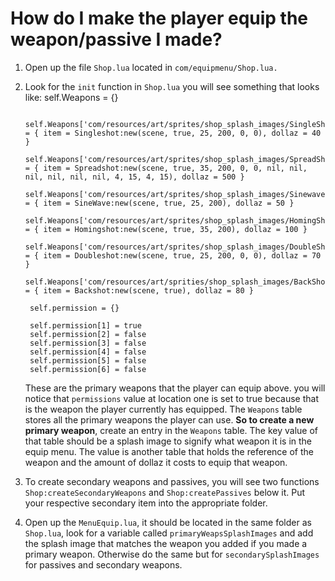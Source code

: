 How do I make the player equip the weapon/passive I made?
=====================================================

1. Open up the file `Shop.lua` located in `com/equipmenu/Shop.lua.`
2. Look for the `init` function in `Shop.lua` you will see something that looks like: 
        self.Weapons = {}

        self.Weapons['com/resources/art/sprites/shop_splash_images/SingleShot.png'] = { item = Singleshot:new(scene, true, 25, 200, 0, 0), dollaz = 40 }
        self.Weapons['com/resources/art/sprites/shop_splash_images/SpreadShot.png'] = { item = Spreadshot:new(scene, true, 35, 200, 0, 0, nil, nil, nil, nil, nil, nil, 4, 15, 4, 15), dollaz = 500 }
        self.Weapons['com/resources/art/sprites/shop_splash_images/Sinewave.png'] = { item = SineWave:new(scene, true, 25, 200), dollaz = 50 }
        self.Weapons['com/resources/art/sprites/shop_splash_images/HomingShot.png'] = { item = Homingshot:new(scene, true, 35, 200), dollaz = 100 }
        self.Weapons['com/resources/art/sprites/shop_splash_images/DoubleShot.png'] = { item = Doubleshot:new(scene, true, 25, 200, 0, 0), dollaz = 70 }
        self.Weapons['com/resources/art/sprities/shop_splash_images/BackShot.png'] = { item = Backshot:new(scene, true), dollaz = 80 }
   
        self.permission = {}

        self.permission[1] = true
        self.permission[2] = false
        self.permission[3] = false
        self.permission[4] = false
        self.permission[5] = false
        self.permission[6] = false

    These are the primary weapons that the player can equip above. you will notice that `permissions` value at location one is set to true because that is the weapon the player currently has equipped.  The `Weapons` table stores all the primary weapons the player can use.  **So to create a new primary weapon**, create an entry in the `Weapons` table.  The key value of that table should be a splash image to signify what weapon it is in the equip menu.  The value is another table that holds the reference of the weapon and the amount of dollaz it costs to equip that weapon.

3. To create secondary weapons and passives, you will see two functions `Shop:createSecondaryWeapons` and `Shop:createPassives` below it.  Put your respective secondary item into the appropriate folder.
4. Open up the `MenuEquip.lua`, it should be located in the same folder as `Shop.lua`, look for a variable called `primaryWeapsSplashImages` and add the splash image that matches the weapon you added if you made a primary weapon. Otherwise do the same but for `secondarySplashImages` for passives and secondary weapons.
